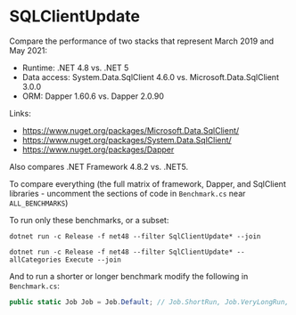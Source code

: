 # SQLClientUpdate

Compare the performance of two stacks that represent March 2019 and May 2021:
- Runtime: .NET 4.8 vs. .NET 5
- Data access: System.Data.SqlClient 4.6.0 vs. Microsoft.Data.SqlClient 3.0.0
- ORM: Dapper 1.60.6 vs. Dapper 2.0.90

Links:
- https://www.nuget.org/packages/Microsoft.Data.SqlClient/
- https://www.nuget.org/packages/System.Data.SqlClient/
- https://www.nuget.org/packages/Dapper

Also compares .NET Framework 4.8.2 vs. .NET5.

To compare everything (the full matrix of framework, Dapper, and SqlClient libraries - uncomment the sections of code in `Benchmark.cs` near `ALL_BENCHMARKS`)

To run only these benchmarks, or a subset:
```shell
dotnet run -c Release -f net48 --filter SqlClientUpdate* --join

dotnet run -c Release -f net48 --filter SqlClientUpdate* --allCategories Execute --join
```

And to run a shorter or longer benchmark modify the following in `Benchmark.cs`:

```csharp
public static Job Job = Job.Default; // Job.ShortRun, Job.VeryLongRun, etc.
```
